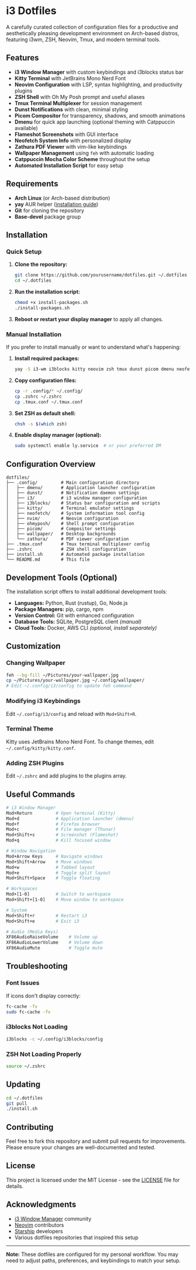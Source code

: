 # i3 Dotfiles

A carefully curated collection of configuration files for a productive and aesthetically pleasing development environment on Arch-based distros, featuring i3wm, ZSH, Neovim, Tmux, and modern terminal tools.

## Features

* **i3 Window Manager** with custom keybindings and i3blocks status bar
* **Kitty Terminal** with JetBrains Mono Nerd Font
* **Neovim Configuration** with LSP, syntax highlighting, and productivity plugins
* **ZSH Shell** with Oh My Posh prompt and useful aliases
* **Tmux Terminal Multiplexer** for session management
* **Dunst Notifications** with clean, minimal styling
* **Picom Compositor** for transparency, shadows, and smooth animations
* **Dmenu** for quick app launching (optional theming with Catppuccin available)
* **Flameshot Screenshots** with GUI interface
* **Neofetch System Info** with personalized display
* **Zathura PDF Viewer** with vim-like keybindings
* **Wallpaper Management** using `feh` with automatic loading
* **Catppuccin Mocha Color Scheme** throughout the setup
* **Automated Installation Script** for easy setup

## Requirements

* **Arch Linux** (or Arch-based distribution)
* **yay** AUR helper ([installation guide](https://github.com/Jguer/yay))
* **Git** for cloning the repository
* **Base-devel** package group

## Installation

### Quick Setup

1. **Clone the repository:**

   ```bash
   git clone https://github.com/yourusername/dotfiles.git ~/.dotfiles
   cd ~/.dotfiles
   ```

2. **Run the installation script:**

   ```bash
   chmod +x install-packages.sh
   ./install-packages.sh
   ```

3. **Reboot or restart your display manager** to apply all changes.

### Manual Installation

If you prefer to install manually or want to understand what's happening:

1. **Install required packages:**

   ```bash
   yay -S i3-wm i3blocks kitty neovim zsh tmux dunst picom dmenu neofetch zathura feh flameshot thunar firefox ttf-jetbrains-mono-nerd
   ```

2. **Copy configuration files:**

   ```bash
   cp -r .config/* ~/.config/
   cp .zshrc ~/.zshrc
   cp .tmux.conf ~/.tmux.conf
   ```

3. **Set ZSH as default shell:**

   ```bash
   chsh -s $(which zsh)
   ```

4. **Enable display manager (optional):**

   ```bash
   sudo systemctl enable ly.service  # or your preferred DM
   ```

## Configuration Overview

```
dotfiles/
├── .config/         # Main configuration directory
│   ├── dmenu/       # Application launcher configuration
│   ├── dunst/       # Notification daemon settings
│   ├── i3/          # i3 window manager configuration
│   ├── i3blocks/    # Status bar configuration and scripts
│   ├── kitty/       # Terminal emulator settings
│   ├── neofetch/    # System information tool config
│   ├── nvim/        # Neovim configuration
│   ├── ohmyposh/    # Shell prompt configuration
│   ├── picom/       # Compositor settings
│   ├── wallpaper/   # Desktop backgrounds
│   └── zathura/     # PDF viewer configuration
├── .tmux.conf       # Tmux terminal multiplexer config
├── .zshrc           # ZSH shell configuration
├── install.sh       # Automated package installation
└── README.md        # This file
```

## Development Tools (Optional)

The installation script offers to install additional development tools:

* **Languages:** Python, Rust (rustup), Go, Node.js
* **Package Managers:** pip, cargo, npm
* **Version Control:** Git with enhanced configuration
* **Database Tools:** SQLite, PostgreSQL client *(manual)*
* **Cloud Tools:** Docker, AWS CLI *(optional, install separately)*

## Customization

### Changing Wallpaper

```bash
feh --bg-fill ~/Pictures/your-wallpaper.jpg
cp ~/Pictures/your-wallpaper.jpg ~/.config/wallpaper/
# Edit ~/.config/i3/config to update feh command
```

### Modifying i3 Keybindings

Edit `~/.config/i3/config` and reload with `Mod+Shift+R`.

### Terminal Theme

Kitty uses JetBrains Mono Nerd Font. To change themes, edit `~/.config/kitty/kitty.conf`.

### Adding ZSH Plugins

Edit `~/.zshrc` and add plugins to the plugins array.

## Useful Commands

```bash
# i3 Window Manager
Mod+Return         # Open terminal (Kitty)
Mod+d              # Application launcher (dmenu)
Mod+f              # Firefox browser
Mod+c              # File manager (Thunar)
Mod+Shift+s        # Screenshot (Flameshot)
Mod+q              # Kill focused window

# Window Navigation
Mod+Arrow Keys     # Navigate windows
Mod+Shift+Arrow    # Move windows
Mod+w              # Tabbed layout
Mod+e              # Toggle split layout
Mod+Shift+Space    # Toggle floating

# Workspaces
Mod+[1-0]          # Switch to workspace
Mod+Shift+[1-0]    # Move window to workspace

# System
Mod+Shift+r        # Restart i3
Mod+Shift+e        # Exit i3

# Audio (Media Keys)
XF86AudioRaiseVolume    # Volume up
XF86AudioLowerVolume    # Volume down
XF86AudioMute           # Toggle mute
```

## Troubleshooting

### Font Issues

If icons don't display correctly:

```bash
fc-cache -fv
sudo fc-cache -fv
```

### i3blocks Not Loading

```bash
i3blocks -c ~/.config/i3blocks/config
```

### ZSH Not Loading Properly

```bash
source ~/.zshrc
```

## Updating

```bash
cd ~/.dotfiles
git pull
./install.sh
```

## Contributing

Feel free to fork this repository and submit pull requests for improvements. Please ensure your changes are well-documented and tested.

## License

This project is licensed under the MIT License - see the [LICENSE](LICENSE) file for details.

## Acknowledgments

* [i3 Window Manager](https://i3wm.org/) community
* [Neovim](https://neovim.io/) contributors
* [Starship](https://starship.rs/) developers
* Various dotfiles repositories that inspired this setup

---

**Note:** These dotfiles are configured for my personal workflow. You may need to adjust paths, preferences, and keybindings to match your setup.
